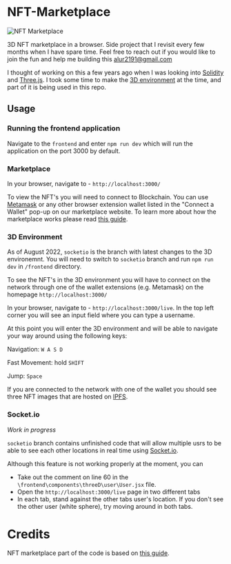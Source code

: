 ﻿# NFT-Marketplace

![NFT Marketplace](https://github.com/dandavisjs/NFT-Marketplace/blob/socketio/nftmarket.gif)

3D NFT marketplace in a browser. Side project that I revisit every few months when I have spare time. Feel free to reach out if you would like to join the fun and help me building this [alur2191@gmail.com](mailto:alur2191@gmail.com)

I thought of working on this a few years ago when I was looking into [Solidity](https://docs.soliditylang.org/en/v0.8.17/) and [Three.js](https://threejs.org/). I took some time to make the [3D environment](https://github.com/dandavisjs/3dGallery) at the time, and part of it is being used in this repo.

## Usage

### Running the frontend application

Navigate to the `frontend` and enter `npm run dev` which will run the application on the port 3000 by default.

### Marketplace

In your browser, navigate to - `http://localhost:3000/`

To view the NFT's you will need to connect to Blockchain. You can use [Metamask](https://metamask.io/) or any other browser extension wallet listed in the "Connect a Wallet" pop-up on our marketplace website. To learn more about how the marketplace works please read [this guide](https://github.com/LearnWeb3DAO/Celo-Track/blob/main/NFT-Marketplace-Part-1.md).

### 3D Environment

As of August 2022, `socketio` is the branch with latest changes to the 3D environemnt. You will need to switch to `socketio` branch and run `npm run dev` in `/frontend` directory.

To see the NFT's in the 3D environment you will have to connect on the network through one of the wallet extensions (e.g. Metamask) on the homepage `http://localhost:3000/`

In your browser, navigate to - `http://localhost:3000/live`. In the top left corner you will see an input field where you can type a username. 

At this point you will enter the 3D environment and will be able to navigate your way around using the following keys:

Navigation: `W A S D`

Fast Movement: hold `SHIFT`

Jump: `Space`

If you are connected to the network with one of the wallet you should see three NFT images that are hosted on [IPFS](https://ipfs.tech/).

### Socket.io

*Work in progress*

`socketio` branch contains unfinished code that will allow multiple usrs to be able to see each other locations in real time using [Socket.io](https://socket.io/).

Although this feature is not working properly at the moment, you can 
- Take out the comment on line 60 in the `\frontend\components\threeD\user\User.jsx` file.
- Open the `http://localhost:3000/live` page in two different tabs
- In each tab, stand against the other tabs user's location. If you don't see the other user (white sphere), try moving around in both tabs.

# Credits

NFT marketplace part of the code is based on [this guide](https://github.com/LearnWeb3DAO/Celo-Track/blob/main/NFT-Marketplace-Part-1.md).
